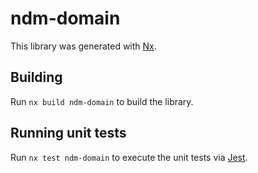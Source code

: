 # ndm-domain

This library was generated with [Nx](https://nx.dev).

## Building

Run `nx build ndm-domain` to build the library.

## Running unit tests

Run `nx test ndm-domain` to execute the unit tests via [Jest](https://jestjs.io).
